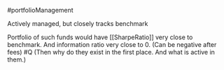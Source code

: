 #portfolioManagement 

Actively managed, but closely tracks benchmark 

Portfolio of such funds would have [[SharpeRatio]] very close to benchmark. 
And information ratio very close to 0. (Can be negative after fees) #Q (Then why do they exist in the first place. And what is active in them.)

